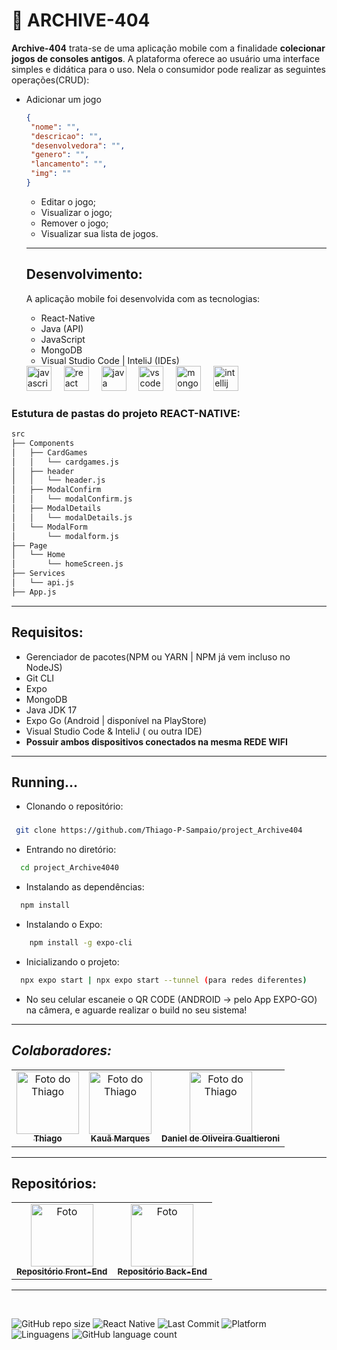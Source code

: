 
# 🚧 ARCHIVE-404

**Archive-404** trata-se de uma aplicação mobile com a finalidade **colecionar jogos de consoles antigos**. A plataforma oferece ao usuário uma interface simples e didática para o uso. Nela o consumidor pode realizar as seguintes operações(CRUD):

- Adicionar um jogo
   ```JSON
   {
    "nome": "",
    "descricao": "",
    "desenvolvedora": "",
    "genero": "",
    "lancamento": "",
    "img": ""
  }
   ```
   - Editar o jogo;
   - Visualizar o jogo;
   - Remover o jogo;
   - Visualizar sua lista de jogos.
   ---

   ## Desenvolvimento:

   A aplicação mobile foi desenvolvida com as tecnologias:
   - React-Native
   - Java (API)
   - JavaScript
   - MongoDB
   - Visual Studio Code | InteliJ (IDEs)

   <div align="left">
  <img src="https://cdn.jsdelivr.net/gh/devicons/devicon/icons/javascript/javascript-original.svg" height="40" alt="javascript logo"  />
  <img width="12" />
  <img src="https://cdn.jsdelivr.net/gh/devicons/devicon/icons/react/react-original.svg" height="40" alt="react logo"  />
  <img width="12" />
  <img src="https://cdn.jsdelivr.net/gh/devicons/devicon/icons/java/java-original.svg" height="40" alt="java logo"  />
  <img width="12" />
  <img src="https://cdn.jsdelivr.net/gh/devicons/devicon/icons/vscode/vscode-original.svg" height="40" alt="vscode logo"  />
  <img width="12" />
  <img src="https://cdn.jsdelivr.net/gh/devicons/devicon/icons/mongodb/mongodb-original.svg" height="40" alt="mongodb logo"  />
  <img width="12" />
  <img src="https://cdn.jsdelivr.net/gh/devicons/devicon/icons/intellij/intellij-original.svg" height="40" alt="intellij logo"  />
</div>

### Estutura de pastas do projeto REACT-NATIVE:
```md 
src  
├── Components  
│   ├── CardGames  
│   │   └── cardgames.js  
│   ├── header  
│   │   └── header.js  
│   ├── ModalConfirm  
│   │   └── modalConfirm.js  
│   ├── ModalDetails  
│   │   └── modalDetails.js  
│   └── ModalForm  
│       └── modalform.js  
├── Page  
│   └── Home  
│       └── homeScreen.js  
├── Services  
│   └── api.js  
├── App.js  
```
---
## Requisitos:
 - Gerenciador de pacotes(NPM ou YARN | NPM já vem incluso no NodeJS)
 - Git CLI
 - Expo
 - MongoDB
 - Java JDK 17
 - Expo Go (Android | disponível na PlayStore)
 - Visual Studio Code &  InteliJ ( ou outra IDE)
 - **Possuir ambos dispositivos conectados na mesma REDE WIFI**

---
## Running...

- Clonando o repositório:
### 
``` bash
 git clone https://github.com/Thiago-P-Sampaio/project_Archive404
```
- Entrando no diretório:
``` bash
  cd project_Archive4040
```
- Instalando as dependências:
``` bash
  npm install
```
- Instalando o Expo:
```bash
    npm install -g expo-cli

```
- Inicializando o projeto: 
``` bash
  npx expo start | npx expo start --tunnel (para redes diferentes)
```

- No seu celular escaneie o QR CODE (ANDROID -> pelo App EXPO-GO) na câmera, e aguarde realizar o build no seu sistema!
---
## *Colaboradores:*
<table align="center">
  <tr>
    <td align="center">
      <a href="https://github.com/Thiago-P-Sampaio">
        <img src="https://avatars.githubusercontent.com/u/178685450?v=4" width="100px;" alt="Foto do Thiago"/><br>
        <sub>
          <b>Thiago</b>
        </sub>
      </a>
    </td>
    <td align="center">
      <a href="https://github.com/DevMarquesx">
        <img src="https://avatars.githubusercontent.com/u/178604488?v=4" width="100px;" alt="Foto do Thiago"/><br>
        <sub>
          <b>Kauã Marques</b>
        </sub>
      </a>
    </td>
    <td align="center">
      <a href="https://github.com/DanieldeOliveiraGualtieroni">
        <img src="https://avatars.githubusercontent.com/u/178602165?v=4" width="100px;" alt="Foto do Thiago"/><br>
        <sub>
          <b>Daniel de Oliveira Gualtieroni</b>
        </sub>
      </a>
    </td>
  </tr>
</table>

---

## Repositórios:
<table align="center">
  <tr>
    <td align="center">
      <a href="https://github.com/Thiago-P-Sampaio/project_Archive404">
        <img src="https://cdn.jsdelivr.net/gh/devicons/devicon/icons/react/react-original.svg" width="100px;" alt="Foto"/><br>
        <sub>
          <b>Repositório Front-End</b>
        </sub>
      </a>
    </td>
    <td align="center">
      <a href="https://github.com/DevMarquesx/API-playstationgames">
        <img src="https://cdn.jsdelivr.net/gh/devicons/devicon/icons/java/java-original.svg" width="100px;" alt="Foto"/><br>
        <sub>
          <b>Repositório Back-End</b>
        </sub>
      </a>
    </td>
    </tr>
    </table>

---

<br>

![GitHub repo size](https://img.shields.io/github/repo-size/Thiago-P-Sampaio/project_Archive404)
![React Native](https://img.shields.io/badge/React%20Native-v0.79.2-blue)
![Last Commit](https://img.shields.io/github/last-commit/Thiago-P-Sampaio/project_Archive404)
![Platform](https://img.shields.io/badge/platform-android%20|%20ios-green)
![Linguagens](https://img.shields.io/badge/Made%20with-JavaScript%20|%20Java-green)
![GitHub language count](https://img.shields.io/github/languages/count/Thiago-P-Sampaio/project_Archive404)





